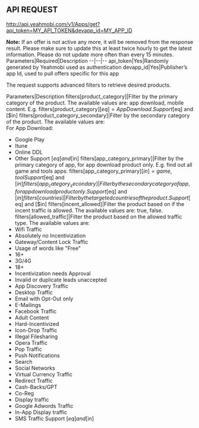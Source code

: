 ## API REQUEST
<http://api.yeahmobi.com/v1/Apps/get?api_token=MY_API_TOKEN&devapp_id=MY_APP_ID>

**Note:** If an offer is not active any more, it will be removed from the response result. Please make sure to update this at least twice hourly to get the latest information. Please do not update more often than every 15 minutes.
Parameters|Required|Description
--|--|--
api_token|Yes|Randomly generated by Yeahmobi used as authentication
devapp_id|Yes|Publisher’s app Id, used to pull offers specific for this app

The request supports advanced filters to retrieve desired products.    

Parameters|Description
filters[product_category]|Filter by the primary category of the product. The available values are: app download, mobile content. E.g. filters[product_category][$eq]=App Download.  
Support [$eq] and [$in]
filters[product_category_secondary]|Filter by the secondary category of the product. The available values are:  
For App Download:
- Google Play
- Itune
- Online DDL
- Other
Support [$eq] and [$in]
filters[app_category_primary]|Filter by the primary category   of app, for app download product only. E.g. find out all game and tools apps: filters[app_category_primary][$in]=game,tool  
Support [$eq] and [$in]
filters[app_category_secondary]|Filter by the secondary category of app, for app download product only.  
Support [$eq] and [$in]
filters[countries]|Filter by the targeted countries of the product.  
Support [$eq] and [$in]
filters[incent_allowed]|Filter the product based on if the incent traffic is allowed. The available values are: true, false. 
filters[allowed_traffic]|Filter the product based on the allowed traffic type. The available values are:  
- Wifi Traffic
- Absolutely no Incentivization
- Gateway/Content Lock Traffic
- Usage of words like "Free"
- 16+
- 3G/4G
- 18+
- Incentivization needs Approval
- Invalid or duplicate leads unaccepted
- App Discovery Traffic
- Desktop Traffic
- Email with Opt-Out only
- E-Mailings
- Facebook Traffic
- Adult Content
- Hard-Incentivized
- Icon-Drop Traffic
- Illegal Filesharing
- Opera Traffic
- Pop Traffic
- Push Notifications
- Search
- Social Networks
- Virtual Currency Traffic
- Redirect Traffic
- Cash-Backs/GPT
- Co-Reg
- Display traffic
- Google Adwords Traffic
- In-App Display traffic
- SMS Traffic
Support [$eq] and [$in]